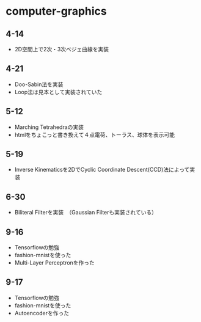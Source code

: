 # computer-graphics

## 4-14
- 2D空間上で2次・3次ベジェ曲線を実装

## 4-21
- Doo-Sabin法を実装
- Loop法は見本として実装されていた

## 5-12
- Marching Tetrahedraの実装
- htmlをちょこっと書き換えて４点電荷、トーラス、球体を表示可能

## 5-19
- Inverse Kinematicsを2DでCyclic Coordinate Descent(CCD)法によって実装

## 6-30
- Biliteral Filterを実装　（Gaussian Filterも実装されている）

## 9-16
- Tensorflowの勉強
- fashion-mnistを使った
- Multi-Layer Perceptronを作った

## 9-17
- Tensorflowの勉強
- fashion-mnistを使った
- Autoencoderを作った
